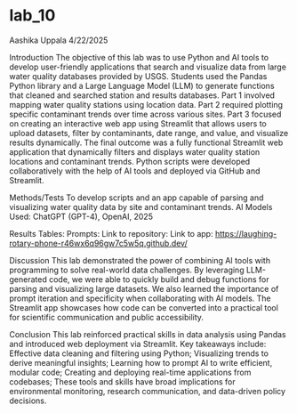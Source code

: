 # lab_10
Aashika Uppala
4/22/2025

Introduction
The objective of this lab was to use Python and AI tools to develop user-friendly applications that search and visualize data from large water quality databases provided by USGS.
Students used the Pandas Python library and a Large Language Model (LLM) to generate functions that cleaned and searched station and results databases. Part 1 involved mapping water quality stations using location data. Part 2 required plotting specific contaminant trends over time across various sites. Part 3 focused on creating an interactive web app using Streamlit that allows users to upload datasets, filter by contaminants, date range, and value, and visualize results dynamically.
The final outcome was a fully functional Streamlit web application that dynamically filters and displays water quality station locations and contaminant trends. Python scripts were developed collaboratively with the help of AI tools and deployed via GitHub and Streamlit.

Methods/Tests
To develop scripts and an app capable of parsing and visualizing water quality data by site and contaminant trends.
AI Models Used:
ChatGPT (GPT-4), OpenAI, 2025

Results
Tables:
Prompts:
Link to repository:
Link to app: https://laughing-rotary-phone-r46wx6q96gw7c5w5q.github.dev/

Discussion 
This lab demonstrated the power of combining AI tools with programming to solve real-world data challenges. By leveraging LLM-generated code, we were able to quickly build and debug functions for parsing and visualizing large datasets. We also learned the importance of prompt iteration and specificity when collaborating with AI models. The Streamlit app showcases how code can be converted into a practical tool for scientific communication and public accessibility.

Conclusion
This lab reinforced practical skills in data analysis using Pandas and introduced web deployment via Streamlit. Key takeaways include:
Effective data cleaning and filtering using Python; Visualizing trends to derive meaningful insights; Learning how to prompt AI to write efficient, modular code;
Creating and deploying real-time applications from codebases; These tools and skills have broad implications for environmental monitoring, research communication, and data-driven policy decisions.
